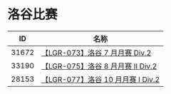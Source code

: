 # 洛谷比赛

|ID|名称
|---|---|
|31672|[【LGR-073】洛谷 7 月月赛 Div.2](https://www.luogu.com.cn/contest/31672)|
|33190|[【LGR-075】洛谷 8 月月赛 II Div.2](https://www.luogu.com.cn/contest/33190)|
|28153|[【LGR-077】洛谷 10 月月赛 I Div.2](https://www.luogu.com.cn/contest/28153)|
